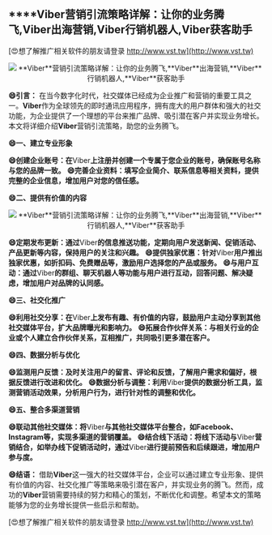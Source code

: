 ## ****Viber**营销引流策略详解：让你的业务腾飞,**Viber**出海营销,**Viber**行销机器人,**Viber**获客助手**

[😍想了解推广相关软件的朋友请登录 http://www.vst.tw](http://www.vst.tw)

 <center><img src="https://vst.tw/MP4/tuiguang/png/6.png" alt="**Viber**营销引流策略详解：让你的业务腾飞,**Viber**出海营销,**Viber**行销机器人,**Viber**获客助手"></center>

**😄引言：**
在当今数字化时代，社交媒体已经成为企业推广和营销的重要工具之一。**Viber**作为全球领先的即时通讯应用程序，拥有庞大的用户群体和强大的社交功能，为企业提供了一个理想的平台来推广品牌、吸引潜在客户并实现业务增长。本文将详细介绍**Viber**营销引流策略，助您的业务腾飞。

**😄一、建立专业形象**

**😄创建企业账号：在**Viber**上注册并创建一个专属于您企业的账号，确保账号名称与您的品牌一致。**
**😄完善企业资料：填写企业简介、联系信息等相关资料，提供完整的企业信息，增加用户对您的信任感。**

**😄二、提供有价值的内容**

 <center><img src="https://vst.tw/MP4/tuiguang/png/8.png" alt="**Viber**营销引流策略详解：让你的业务腾飞,**Viber**出海营销,**Viber**行销机器人,**Viber**获客助手"></center>

**😄定期发布更新：通过**Viber**的信息推送功能，定期向用户发送新闻、促销活动、产品更新等内容，保持用户的关注和兴趣。**
**😄提供独家优惠：针对**Viber**用户推出独家优惠，如折扣码、免费赠品等，激励用户选择您的产品或服务。**
**😄与用户互动：通过**Viber**的群组、聊天机器人等功能与用户进行互动，回答问题、解决疑虑，增加用户对品牌的认同感。**

**😄三、社交化推广**

**😄利用社交分享：在**Viber**上发布有趣、有价值的内容，鼓励用户主动分享到其他社交媒体平台，扩大品牌曝光和影响力。**
**😄拓展合作伙伴关系：与相关行业的企业或个人建立合作伙伴关系，互相推广，共同吸引更多潜在客户。**

**😄四、数据分析与优化**

**😄监测用户反馈：及时关注用户的留言、评论和反馈，了解用户需求和偏好，根据反馈进行改进和优化。**
**😄数据分析与调整：利用**Viber**提供的数据分析工具，监测营销活动效果，分析用户行为，进行针对性的调整和优化。**

**😄五、整合多渠道营销**

**😄联动其他社交媒体：将**Viber**与其他社交媒体平台整合，如Facebook、Instagram等，实现多渠道的营销覆盖。**
**😄结合线下活动：将线下活动与**Viber**营销结合，如举办线下促销活动时，通过**Viber**进行提前预告和后续跟进，增加用户参与度。**

**😄结语：**
借助**Viber**这一强大的社交媒体平台，企业可以通过建立专业形象、提供有价值的内容、社交化推广等策略来吸引潜在客户，并实现业务的腾飞。然而，成功的**Viber**营销需要持续的努力和精心的策划，不断优化和调整。希望本文的策略能够为您的业务增长提供一些启示和帮助。

[😍想了解推广相关软件的朋友请登录 http://www.vst.tw](http://www.vst.tw)



